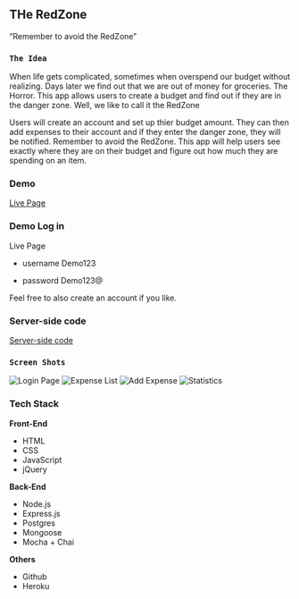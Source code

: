 

## THe RedZone

“Remember to avoid the RedZone”

### `The Idea`

When life gets complicated, sometimes when overspend our budget without realizing. Days later we find out that we are out of money for groceries. The Horror. This app allows users to create a budget and find out if they are in the danger zone. Well, we like to call it the RedZone

Users will create an account and set up thier budget amount. They can then add expenses to their account and if they enter the danger zone, they will be notified. Remember to avoid the RedZone. This app will help users see exactly where they are on their budget and figure out how much they are spending on an item.

### Demo

[Live Page](red-zone-client.now.sh)

### Demo Log in

Live Page
- username Demo123

- password Demo123@

Feel free to also create an account if you like.

### Server-side code

[Server-side code](https://github.com/msanders454/RedZone-Server)

### `Screen Shots`

![Login Page](src/Loginpage.png)
![Expense List](src/AddExpense.png)
![Add Expense](src/ExpenseList.png)
![Statistics](src/Statistics.png)

### Tech Stack

**Front-End**

- HTML
- CSS
- JavaScript
- jQuery

**Back-End**

- Node.js
- Express.js
- Postgres
- Mongoose
- Mocha + Chai

**Others**

- Github
- Heroku

